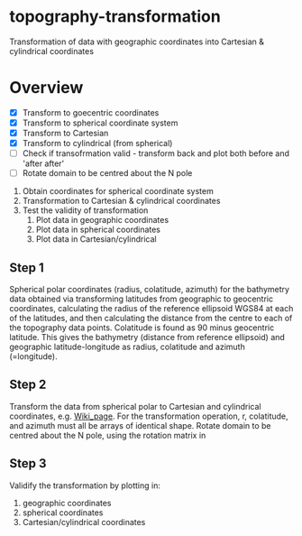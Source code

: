 # topography-transformation
Transformation of data with geographic coordinates into Cartesian & cylindrical coordinates

# Overview

- [x] Transform to goecentric coordinates
- [x] Transform to spherical coordinate system
- [x] Transform to Cartesian
- [x] Transform to cylindrical (from spherical)
- [ ] Check if transofrmation valid - transform back and plot both before and 'after after'  
- [ ] Rotate domain to be centred about the N pole 

1. Obtain coordinates for spherical coordinate system
1. Transformation to Cartesian & cylindrical coordinates
1. Test the validity of transformation
   1. Plot data in geographic coordinates
   1. Plot data in spherical coordinates
   1. Plot data in Cartesian/cylindrical

## Step 1
Spherical polar coordinates (radius, colatitude, azimuth) for the bathymetry data obtained via transforming latitudes from geographic to geocentric coordinates, calculating the radius of the reference ellipsoid WGS84 at each of the latitudes, and then calculating the distance from the centre to each of the topography data points. Colatitude is found as 90 minus geocentric latitude. 
This gives the bathymetry (distance from reference ellipsoid) and geographic latitude-longitude as radius, colatitude and azimuth (=longitude). 

## Step 2
Transform the data from spherical polar to Cartesian and cylindrical coordinates, e.g. [Wiki_page](https://en.wikipedia.org/wiki/Spherical_coordinate_system). 
For the transformation operation, r, colatitude, and azimuth must all be arrays of identical shape. 
Rotate domain to be centred about the N pole, using the rotation matrix in 

## Step 3
Validify the transformation by plotting in: 
1. geographic coordinates
2. spherical coordinates
3. Cartesian/cylindrical coordinates

